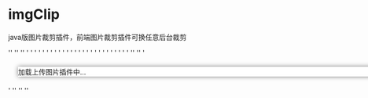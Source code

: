 ﻿# imgClip
java版图片裁剪插件，前端图片裁剪插件可换任意后台裁剪

'<!DOCTYPE html>'
'<html xmlns="http://www.w3.org/1999/xhtml">'
'<head>'
'    <meta charset="utf-8" />'
'   <meta name="format-detection" content="telephone=no" />'
'    <meta name="viewport" content="width=device-width, initial-scale=1, maximum-scale=1, user-scalable=no" />'
'    <meta http-equiv="Cache-Control" content="no-cache, no-store, must-revalidate" />'
'    <meta http-equiv="Pragma" content="no-cache" />'
'    <meta http-equiv="Expires" content="0" />'
'    <title>imgClip demo</title>'
'    <script src="scripts/jquery-1.7.1.min.js" type="text/javascript"></script>    '
'    '
'    <!--IE8下要引用此样式，其他可忽略-->'
'    <link href="css/imgClip.css" rel="stylesheet" />'
'    <script src="scripts/imgClip.js" type="text/javascript"></script>'
'    <style type="text/css">'
'        html, body {'
'            margin:0px;'
'            padding:0px;'
'        }'
'    </style>'
'</head>'
'<body>'
'    <div id="DreamImgClip" style="background-color: #fff; width: 736px; margin: 20px; box-shadow: 0px 0px 10px rgba(0,0,0,0.5); ">加载上传图片插件中...</div>'
'</body>'
'</html>'
'<script type="text/javascript">'
'    $(function () {'
'        imgClip.init({'
'            pluginid: "dreamid1q2w3esdrft5678765",          //插件在引用系统中的唯一ID'
'            sysname: "DreamImgClip",                        //接入的系统名称'
'            path: "../",                                    //引入插件层级'
'            wrapid: "DreamImgClip",                         //插件填充容器的ID'
'            ismobile: false,'
'            typeTitle: "头像",                              //类型文字，默认为头像的，可以为任意类型的提示信息'
'            nowImgUrl: "imgClip/clipPhoto/662_20160706_095837812_3335.jpg",        //当前使用的图片'
'            uploadImgFilePath: "imgClip/upload/",           //上传图片路径'
'            uploadOriginalFun: function (base64img, imgname, callback) {'
'            	var timespan=new Date().getTime();'
'				$.ajax({'
'						type:"POST",'
'						url:"../ImgClipBase",'
'						data:{actionName:"saveImage",base64img:base64img,imgPath:"imgClip/upload/" + timespan+"_"+imgname},'
'						dataType:"text",'
'						error:function(msg){'
'							console.log(msg)'
'						},'
'						success:function(data){'
'							//图片名可由后台自己生成，最后data会传递图片路径到前台'
'			                if (callback) {'
'			                    callback("imgClip/upload/" + timespan+"_"+imgname);'
'			                }'
'						}'
'					});'
'           },                        //上传图片回调方法，方法必须参数base64img,imgname,callback(接收相对根目录的图片路径)'
'            saveClipImgFun: function (clipImgInfo, callback) {'
'				$.ajax({'
'						type:"POST",'
'						url:"../ImgClipBase",'
'						//参数savePath可以重新指定存放路径'
'						data:{actionName:"clipImage",jsonObj:encodeURI(JSON.stringify(clipImgInfo)),"savePath":"imgClip/clipPhoto/"},'
'						dataType:"text",'
'						error:function(msg){'
'							console.log(msg)'
'						},'
'						success:function(data){'
'							var dobj=eval("["+data+"]");'
'							if(dobj.length>0)'
'							{'
'								if(dobj[0].status=="ok")'
'								{'
'					                if (callback) {'
'					                    callback("ok", dobj[0].msg);'
'					                }'
'								}else'
'								{'
'									alert(dobj[0].msg);'
'								}'
'							}'
'						}'
'					});'
'           },                           //保存裁剪图片回调方法，方法必须参数clipImgInfo对象,callback(接收裁剪状态ok,error,裁剪后存放的图片地址)'
'            uploadOriginalSucceed: function (data) {'
'                //alert(data);'
'            },                    //上传原图成功回调方法'
'            uploadOriginalError: null,                      //上传原图失败回调方法'
'            clipSucceed: function (imgSrc) {'
'                console.log(imgSrc);'
'            },                              //裁剪成功回调方法'
'            clipError: null,                                //裁剪失败回调方法'
'            selectHistoryImgFun: function (data) {'
'                alert(data);'
'            },                      //选择历史图片回调方法'
'            selectSysImgFun: function (data) {'
'                alert(data);'
'            }                           //选择系统图片回调方法'
'        });'
'    });'
''
'</script>'